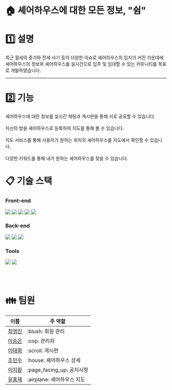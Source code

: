 # :house: 셰어하우스에 대한 모든 정보, "쉼"



# :one: 설명

최근 월세의 증가와 전세 사기 등의 다양한 이슈로 셰어하우스의 입지가 커진 가운데에<br>
셰어하우스의 정보와 셰어하우스를 실시간으로 입주 및 임대할 수 있는 커뮤니티를 목표로 개발하였습니다.<br>
<hr>

# :two: 기능
셰어하우스에 대한 정보를 실시간 채팅과 게시판을 통해 서로 공유할 수 있습니다.<br><br>
자신의 방을 셰어하우스로 등록하여 지도를 통해 볼 수 있습니다.<br><br>
지도 서비스를 통해 사용자가 원하는 위치의 셰어하우스를 지도에서 확인할 수 있습니다.<br><br>
다양한 키워드를 통해 내가 원하는 셰어하우스를 찾을 수 있습니다.
# 📋 기술 스택
### Front-end
<div>
	<img src="https://img.shields.io/badge/html5-E34F26?style=for-the-badge&logo=html5&logoColor=white">
	<img src="https://img.shields.io/badge/css-1572B6?style=for-the-badge&logo=css3&logoColor=white">
	<img src="https://img.shields.io/badge/javascript-F7DF1E?style=for-the-badge&logo=javascript&logoColor=black">
	<img src="https://img.shields.io/badge/jquery-0769AD?style=for-the-badge&logo=jquery&logoColor=white">
	<img src="https://img.shields.io/badge/bootstrap-7952B3?style=for-the-badge&logo=bootstrap&logoColor=white">
</div>

### Back-end
<div>
	<img src="https://img.shields.io/badge/java-007396?style=for-the-badge&logo=java&logoColor=white">
	<img src="https://img.shields.io/badge/spring-6DB33F?style=for-the-badge&logo=spring&logoColor=white">
	<img src="https://img.shields.io/badge/oracle-F80000?style=for-the-badge&logo=oracle&logoColor=white">
	</div>

### Tools
<div>
	<img src="https://img.shields.io/badge/git-F05032?style=for-the-badge&logo=git&logoColor=white">
	<img src="https://img.shields.io/badge/github-181717?style=for-the-badge&logo=github&logoColor=white">
</div>

<br><br>
# :family: 팀원
<table>
  <thead>
    <tr>
      <th>이름</th>
      <th>주 역할</th>
    </tr>
  </thead>
  <tbody>
   <tr>
     <td> <a href="https://github.com/97cmj">최명진</a> </td>
     <td> :blush: 회원 관리</td>
   </tr>
   <tr>
     <td> <a href="https://github.com/tmddms000">이승은</a> </td>
     <td> :cop: 관리자 </td>
   </tr>
   <tr>
     <td> <a href="https://github.com/e-taehwa">이태화</a> </td>
     <td> :scroll: 게시판 </td>
   </tr>
   <tr>
     <td> <a href="https://github.com/Cho-Min-Su">조민수</a> </td>
     <td> :house: 셰어하우스 상세 </td>
   </tr>
    <tr>
     <td> <a href="https://github.com/LEEJH9713">이지환</a> </td>
     <td> :page_facing_up: 공지사항 </td>
   </tr>
     <tr>
     <td> <a href="https://github.com/93goldbox">유홍재</a> </td>
     <td> :airplane: 셰어하우스 지도 </td>
   </tr>
  </tbody>
</table>
